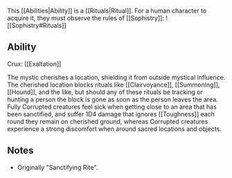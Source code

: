 This [[Abilities|Ability]] is a [[Rituals|Ritual]]. For a human character to acquire it, they must observe the rules of [[Sophistry]]:
![[Sophistry#Rituals]]
## Ability
Crux: [[Exaltation]]

The mystic cherishes a location, shielding it from outside mystical influence. The cherished location blocks rituals like [[Clairvoyance]], [[Summoning]], [[Hound]], and the like, but should any of these rituals be tracking or hunting a person the block is gone as soon as the person leaves the area. Fully Corrupted creatures feel sick when getting close to an area that has been sanctified, and suffer 1D4 damage that ignores [[Toughness]] each round they remain on cherished ground, whereas Corrupted creatures experience a strong discomfort when around sacred locations and objects.
## Notes
* Originally "Sanctifying Rite".